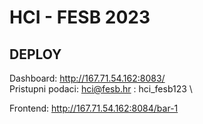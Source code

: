 # HCI - FESB 2023

## DEPLOY

Dashboard: http://167.71.54.162:8083/ \
Pristupni podaci: hci@fesb.hr : hci_fesb123 \

Frontend: http://167.71.54.162:8084/bar-1
